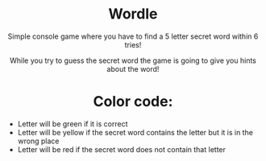 <h1 align="center">Wordle</h1>

<p align="center">Simple console game where you have to find a 5 letter secret word within 6 tries!</p>

<p align="center">While you try to guess the secret word the game is going to give you hints about the word!</p>

<h1 align="center">Color code: </h1>

<ul>
    <li>Letter will be green if it is correct</li>
    <li>Letter will be yellow if the secret word contains the letter but it is in the wrong place</li>
    <li>Letter will be red if the secret word does not contain that letter</li>
</ul>
